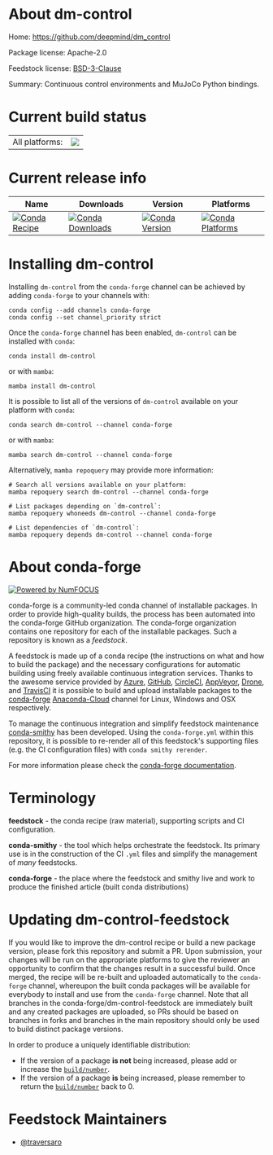 About dm-control
================

Home: https://github.com/deepmind/dm_control

Package license: Apache-2.0

Feedstock license: [BSD-3-Clause](https://github.com/conda-forge/dm_control-feedstock/blob/main/LICENSE.txt)

Summary: Continuous control environments and MuJoCo Python bindings.

Current build status
====================


<table><tr><td>All platforms:</td>
    <td>
      <a href="https://dev.azure.com/conda-forge/feedstock-builds/_build/latest?definitionId=18528&branchName=main">
        <img src="https://dev.azure.com/conda-forge/feedstock-builds/_apis/build/status/dm_control-feedstock?branchName=main">
      </a>
    </td>
  </tr>
</table>

Current release info
====================

| Name | Downloads | Version | Platforms |
| --- | --- | --- | --- |
| [![Conda Recipe](https://img.shields.io/badge/recipe-dm--control-green.svg)](https://anaconda.org/conda-forge/dm-control) | [![Conda Downloads](https://img.shields.io/conda/dn/conda-forge/dm-control.svg)](https://anaconda.org/conda-forge/dm-control) | [![Conda Version](https://img.shields.io/conda/vn/conda-forge/dm-control.svg)](https://anaconda.org/conda-forge/dm-control) | [![Conda Platforms](https://img.shields.io/conda/pn/conda-forge/dm-control.svg)](https://anaconda.org/conda-forge/dm-control) |

Installing dm-control
=====================

Installing `dm-control` from the `conda-forge` channel can be achieved by adding `conda-forge` to your channels with:

```
conda config --add channels conda-forge
conda config --set channel_priority strict
```

Once the `conda-forge` channel has been enabled, `dm-control` can be installed with `conda`:

```
conda install dm-control
```

or with `mamba`:

```
mamba install dm-control
```

It is possible to list all of the versions of `dm-control` available on your platform with `conda`:

```
conda search dm-control --channel conda-forge
```

or with `mamba`:

```
mamba search dm-control --channel conda-forge
```

Alternatively, `mamba repoquery` may provide more information:

```
# Search all versions available on your platform:
mamba repoquery search dm-control --channel conda-forge

# List packages depending on `dm-control`:
mamba repoquery whoneeds dm-control --channel conda-forge

# List dependencies of `dm-control`:
mamba repoquery depends dm-control --channel conda-forge
```


About conda-forge
=================

[![Powered by
NumFOCUS](https://img.shields.io/badge/powered%20by-NumFOCUS-orange.svg?style=flat&colorA=E1523D&colorB=007D8A)](https://numfocus.org)

conda-forge is a community-led conda channel of installable packages.
In order to provide high-quality builds, the process has been automated into the
conda-forge GitHub organization. The conda-forge organization contains one repository
for each of the installable packages. Such a repository is known as a *feedstock*.

A feedstock is made up of a conda recipe (the instructions on what and how to build
the package) and the necessary configurations for automatic building using freely
available continuous integration services. Thanks to the awesome service provided by
[Azure](https://azure.microsoft.com/en-us/services/devops/), [GitHub](https://github.com/),
[CircleCI](https://circleci.com/), [AppVeyor](https://www.appveyor.com/),
[Drone](https://cloud.drone.io/welcome), and [TravisCI](https://travis-ci.com/)
it is possible to build and upload installable packages to the
[conda-forge](https://anaconda.org/conda-forge) [Anaconda-Cloud](https://anaconda.org/)
channel for Linux, Windows and OSX respectively.

To manage the continuous integration and simplify feedstock maintenance
[conda-smithy](https://github.com/conda-forge/conda-smithy) has been developed.
Using the ``conda-forge.yml`` within this repository, it is possible to re-render all of
this feedstock's supporting files (e.g. the CI configuration files) with ``conda smithy rerender``.

For more information please check the [conda-forge documentation](https://conda-forge.org/docs/).

Terminology
===========

**feedstock** - the conda recipe (raw material), supporting scripts and CI configuration.

**conda-smithy** - the tool which helps orchestrate the feedstock.
                   Its primary use is in the construction of the CI ``.yml`` files
                   and simplify the management of *many* feedstocks.

**conda-forge** - the place where the feedstock and smithy live and work to
                  produce the finished article (built conda distributions)


Updating dm-control-feedstock
=============================

If you would like to improve the dm-control recipe or build a new
package version, please fork this repository and submit a PR. Upon submission,
your changes will be run on the appropriate platforms to give the reviewer an
opportunity to confirm that the changes result in a successful build. Once
merged, the recipe will be re-built and uploaded automatically to the
`conda-forge` channel, whereupon the built conda packages will be available for
everybody to install and use from the `conda-forge` channel.
Note that all branches in the conda-forge/dm-control-feedstock are
immediately built and any created packages are uploaded, so PRs should be based
on branches in forks and branches in the main repository should only be used to
build distinct package versions.

In order to produce a uniquely identifiable distribution:
 * If the version of a package **is not** being increased, please add or increase
   the [``build/number``](https://docs.conda.io/projects/conda-build/en/latest/resources/define-metadata.html#build-number-and-string).
 * If the version of a package **is** being increased, please remember to return
   the [``build/number``](https://docs.conda.io/projects/conda-build/en/latest/resources/define-metadata.html#build-number-and-string)
   back to 0.

Feedstock Maintainers
=====================

* [@traversaro](https://github.com/traversaro/)

